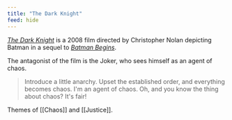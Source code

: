 ```yaml
---
title: "The Dark Knight"
feed: hide
---
```


_[The Dark Knight](https://www.imdb.com/title/tt0468569/?ref_=nv_sr_srsg_0)_ is a 2008 film directed by Christopher Nolan depicting Batman in a sequel to _[Batman Begins](https://www.imdb.com/title/tt0372784/?ref_=nv_sr_srsg_0)_. 

The antagonist of the film is the Joker, who sees himself as an agent of chaos. 

> Introduce a little anarchy. Upset the established order, and everything becomes chaos. I'm an agent of chaos. Oh, and you know the thing about chaos? It's fair!


Themes of [[Chaos]] and [[Justice]].